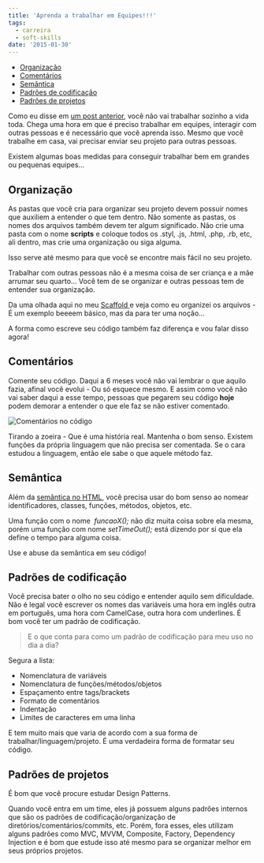 ```yaml
---
title: 'Aprenda a trabalhar em Equipes!!!'
tags:
  - carreira
  - soft-skills
date: '2015-01-30'
---
```

<!-- vscode-markdown-toc -->
* [Organização](#Organizao)
* [Comentários](#Comentrios)
* [Semântica](#Semntica)
* [Padrões de codificação](#Padresdecodificao)
* [Padrões de projetos](#Padresdeprojetos)

<!-- vscode-markdown-toc-config
	numbering=false
	autoSave=true
	/vscode-markdown-toc-config -->
<!-- /vscode-markdown-toc -->

Como eu disse em [um post anterior](/posts/requisitos-para-vagas-front-end/ "Sobre os requisitos para vagas de emprego Front End (E outras áreas também)"), você não vai trabalhar sozinho a vida toda. Chega uma hora em que é preciso trabalhar em equipes, interagir com outras pessoas e é necessário que você aprenda isso. Mesmo que você trabalhe em casa, vai precisar enviar seu projeto para outras pessoas.

Existem algumas boas medidas para conseguir trabalhar bem em grandes ou pequenas equipes...

## <a name='Organizao'></a>Organização

As pastas que você cria para organizar seu projeto devem possuir nomes que auxiliem a entender o que tem dentro. Não somente as pastas, os nomes dos arquivos também devem ter algum significado.
Não crie uma pasta com o nome **scripts** e coloque todos os .styl, .js, .html, .php, .rb, etc, ali dentro, mas crie uma organização ou siga alguma.

Isso serve até mesmo para que você se encontre mais fácil no seu projeto.

Trabalhar com outras pessoas não é a mesma coisa de ser criança e a mãe arrumar seu quarto... Você tem de se organizar e outras pessoas tem de entender sua organização.

Da uma olhada aqui no meu [Scaffold ](https://github.com/woliveiras/pastel "Pastel | um pequeno Boilerplate que eu criei para agilizar meus projetos")e veja como eu organizei os arquivos - É um exemplo beeeem básico, mas da para ter uma noção...

A forma como escreve seu código também faz diferença e vou falar disso agora!

## <a name='Comentrios'></a>Comentários

Comente seu código. Daqui a 6 meses você não vai lembrar o que aquilo fazia, afinal você evolui - Ou só esquece mesmo. E assim como você não vai saber daqui a esse tempo, pessoas que pegarem seu código **hoje** podem demorar a entender o que ele faz se não estiver comentado.

![Comentários no código](/images/posts/comment.png)

Tirando a zoeira - Que é uma história real. Mantenha o bom senso. Existem funções da própria linguagem que não precisa ser comentada. Se o cara estudou a linguagem, então ele sabe o que aquele método faz.



## <a name='Semntica'></a>Semântica

Além da [semântica no HTML](/posts/semantica-html/ "Semântica HTML"), você precisa usar do bom senso ao nomear identificadores, classes, funções, métodos, objetos, etc.

Uma função com o nome  _funcaoX();_ não diz muita coisa sobre ela mesma, porém uma função com nome _setTimeOut();_ está dizendo por si que ela define o tempo para alguma coisa.

Use e abuse da semântica em seu código!

## <a name='Padresdecodificao'></a>Padrões de codificação

Você precisa bater o olho no seu código e entender aquilo sem dificuldade.
Não é legal você escrever os nomes das variáveis uma hora em inglês outra em português, uma hora com CamelCase, outra hora com underlines. É bom você ter um padrão de codificação.

> E o que conta para como um padrão de codificação para meu uso no dia a dia?

Segura a lista:

* Nomenclatura de variáveis
* Nomenclatura de funções/métodos/objetos
* Espaçamento entre tags/brackets
* Formato de comentários
* Indentação
* Limites de caracteres em uma linha

E tem muito mais que varia de acordo com a sua forma de trabalhar/linguagem/projeto.
É uma verdadeira forma de formatar seu código.

## <a name='Padresdeprojetos'></a>Padrões de projetos

É bom que você procure estudar Design Patterns.

Quando você entra em um time, eles já possuem alguns padrões internos que são os padrões de codificação/organização de diretórios/comentários/commits, etc. Porém, fora esses, eles utilizam alguns padrões como MVC, MVVM, Composite, Factory, Dependency Injection e é bom que estude isso até mesmo para se organizar melhor em seus próprios projetos.
